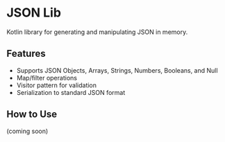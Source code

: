 # JSON Lib

Kotlin library for generating and manipulating JSON in memory.

## Features

- Supports JSON Objects, Arrays, Strings, Numbers, Booleans, and Null
- Map/filter operations
- Visitor pattern for validation
- Serialization to standard JSON format

## How to Use

(coming soon)